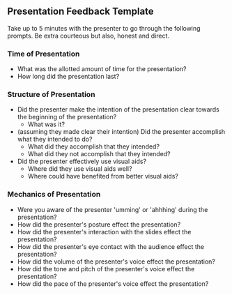 ## Presentation Feedback Template

Take up to 5 minutes with the presenter to go through the following prompts. Be extra courteous but also, honest and direct.

### Time of Presentation

  - What was the allotted amount of time for the presentation?
  - How long did the presentation last?

### Structure of Presentation

  - Did the presenter make the intention of the presentation clear towards the beginning of the presentation?
    - What was it?
  - (assuming they made clear their intention) Did the presenter accomplish what they intended to do?
    - What did they accomplish that they intended?
    - What did they not accomplish that they intended?
  - Did the presenter effectively use visual aids?
    - Where did they use visual aids well?
    - Where could have benefited from better visual aids?

### Mechanics of Presentation

  - Were you aware of the presenter 'umming' or 'ahhhing' during the presentation?
  - How did the presenter's posture effect the presentation?
  - How did the presenter's interaction with the slides effect the presentation?
  - How did the presenter's eye contact with the audience effect the presentation?
  - How did the volume of the presenter's voice effect the presentation?
  - How did the tone and pitch of the presenter's voice effect the presentation?
  - How did the pace of the presenter's voice effect the presentation?

